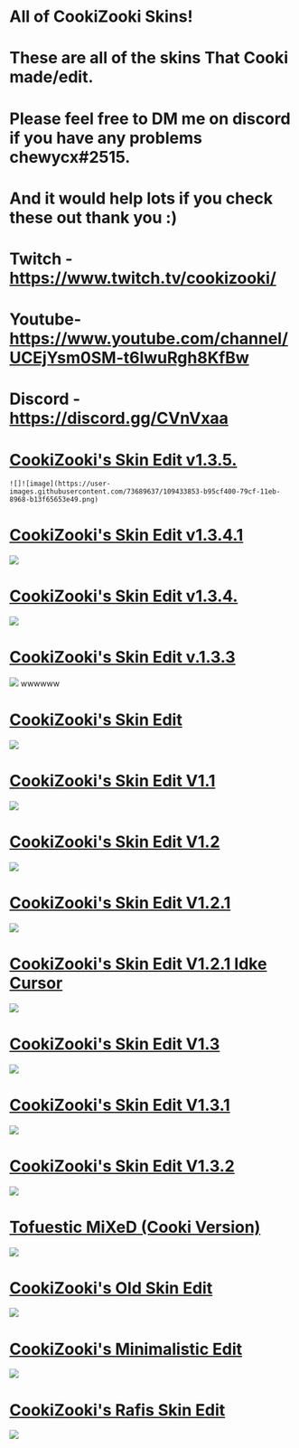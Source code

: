 # All of CookiZooki Skins!
# These are all of the skins That Cooki made/edit.
# Please feel free to DM me on discord if you have any problems chewycx#2515.
# And it would help lots if you check these out thank you :)
# Twitch - https://www.twitch.tv/cookizooki/
# Youtube- https://www.youtube.com/channel/UCEjYsm0SM-t6lwuRgh8KfBw
# Discord - https://discord.gg/CVnVxaa

# [CookiZooki's Skin Edit v1.3.5.](https://www.dropbox.com/s/6ugse8ohhsiktg4/CookiZooki's%20Skin%20Edit%20v1.3.5.osk?dl=0)
    ![]![image](https://user-images.githubusercontent.com/73689637/109433853-b95cf400-79cf-11eb-8968-b13f65653e49.png)
    
# [CookiZooki's Skin Edit v1.3.4.1](https://www.dropbox.com/s/yrf8k5zurwvmwpp/CookiZooki's%20Skin%20Edit%20v1.3.4.1.osk?dl=0)
   ![](https://cdn.discordapp.com/attachments/746970713293848619/795333490736234516/screenshot065.jpg)
   
# [CookiZooki's Skin Edit v1.3.4.](https://www.dropbox.com/s/cup87csry5sgkab/CookiZooki's%20Skin%20Edit%20v1.3.4.osk?dl=0)
  ![](https://cdn.discordapp.com/attachments/746970713293848619/792549243071365151/screenshot056.jpg)
  
# [CookiZooki's Skin Edit v.1.3.3](https://www.dropbox.com/s/hz39o5f80x4cre4/CookiZooki%27s%20Skin%20Edit%20v1.3.3.osk?dl=0)
  ![](https://cdn.discordapp.com/attachments/746970713293848619/776803481801064499/screenshot050.jpg)
  wwwwww
# [CookiZooki's Skin Edit](https://www.dropbox.com/s/d0b84ohdfce8mrd/CookiZooki%27s%20Skin%20Edit.osk?dl=0)
  ![](https://media.discordapp.net/attachments/746970713293848619/771954550571532288/screenshot016.jpg?width=1204&height=677)

# [CookiZooki's Skin Edit V1.1](https://www.dropbox.com/s/rq1r7xsm8dh37px/CookiZooki%27s%20Skin%20Edit%20v1.1.osk?dl=0)
  ![](https://cdn.discordapp.com/attachments/728495702283386984/771998500854169600/screenshot027.jpg)

# [CookiZooki's Skin Edit V1.2](https://www.dropbox.com/s/348a99nciiw9x2u/CookiZooki%27s%20Skin%20Edit%20v1.2.osk?dl=0)
  ![](https://cdn.discordapp.com/attachments/746970713293848619/771959777969438731/screenshot017.jpg)

# [CookiZooki's Skin Edit V1.2.1](https://www.dropbox.com/s/0j2l3cplvec8dqq/CookiZooki%27s%20Skin%20Edit%20v1.2.1.osk?dl=0)
  ![](https://cdn.discordapp.com/attachments/728495702283386984/771998515718914058/screenshot026.jpg)
  
# [CookiZooki's Skin Edit V1.2.1 Idke Cursor](https://www.dropbox.com/s/vbmqi0m04rs34us/CookiZooki%27s%20Skin%20Edit%20v1.2.1%20with%20Idke%27s%20Cursor.osk?dl=0)
  ![](https://cdn.discordapp.com/attachments/746970713293848619/771959768763727892/screenshot018.jpg)
 
# [CookiZooki's Skin Edit V1.3](https://www.dropbox.com/s/zmjt6smv8u51lwn/CookiZooki%27s%20Skin%20Edit%20v1.3.osk?dl=0)
  ![](https://cdn.discordapp.com/attachments/728495702283386984/771998419006259200/screenshot033.jpg)
  
# [CookiZooki's Skin Edit V1.3.1](https://www.dropbox.com/s/pdrqewsxku1iwf4/CookiZooki%27s%20Skin%20Edit%20v1.3.1.osk?dl=0)
  ![](https://cdn.discordapp.com/attachments/728495702283386984/771998508270092288/screenshot029.jpg)
  
  # [CookiZooki's Skin Edit V1.3.2](https://www.dropbox.com/s/qzav4icxd53r0dz/CookiZooki%27s%20Skin%20Edit%20v1.3.2.osk?dl=0)
  ![](https://cdn.discordapp.com/attachments/728495702283386984/772015859660488734/screenshot042.jpg)
  
# [Tofuestic MiXeD (Cooki Version)](https://www.dropbox.com/s/j94jee7nulfqhsc/Tofuestic%20MiXeD%20%28Cooki%20Version%29.osk?dl=0)
  ![](https://cdn.discordapp.com/attachments/728495702283386984/771998465492123648/screenshot032.jpg)
  
# [CookiZooki's Old Skin Edit](https://www.dropbox.com/s/zxvjs83l07m26z2/CookiZooki%27s%20Old%20Skin%20Edit.osk?dl=0)
  ![](https://cdn.discordapp.com/attachments/728495702283386984/772013265709694976/screenshot040.jpg)
  
# [CookiZooki's Minimalistic Edit](https://www.dropbox.com/s/dzxedz83wz4z5pb/CookiZooki%27s%20Minimalistic%20Edit.osk?dl=0)
  ![](https://cdn.discordapp.com/attachments/728495702283386984/771998471351042048/screenshot031.jpg) 

# [CookiZooki's Rafis Skin Edit](https://www.dropbox.com/s/uo4408vnzk1sfiv/CookiZooki%27s%20Rafis%20Skin%20Edit.osk?dl=0)
  ![](https://cdn.discordapp.com/attachments/746970713293848619/771959740489662464/screenshot022.jpg)

